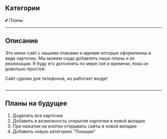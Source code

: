 ## Категории

<div class="callout" onclick="location.href='plans.html'"><p>💕 Планы </p></div>
<!-- <div class="callout" onclick="location.href='locations.html'"><p>❤️  Лоакции (неготово) </p></div> -->

---


## Описание

Это мини-сайт с нашими планами и идеями которые оформленны в виде карточек.
Мы можем сюда добавлять наши планы и их реализации. Я буду его дополнять по мере сил и времени, пока он довольно простой.

Сайт сделан для телефонов, но работает везде!


## 

---

## Планы на будущее

1. Доделать все карточки
2. Добавить в возможность открытия карточки в новой вкладке
3. При нажатии на кнопки открывать сайты в новой вкладке
4. Добавить новую категорию "Локации"



